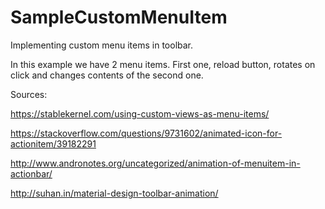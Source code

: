 # SampleCustomMenuItem
Implementing custom menu items in toolbar.

In this example we have 2 menu items. First one, reload button, rotates on click and changes contents of the second one.

Sources:

https://stablekernel.com/using-custom-views-as-menu-items/

https://stackoverflow.com/questions/9731602/animated-icon-for-actionitem/39182291

http://www.andronotes.org/uncategorized/animation-of-menuitem-in-actionbar/

http://suhan.in/material-design-toolbar-animation/
